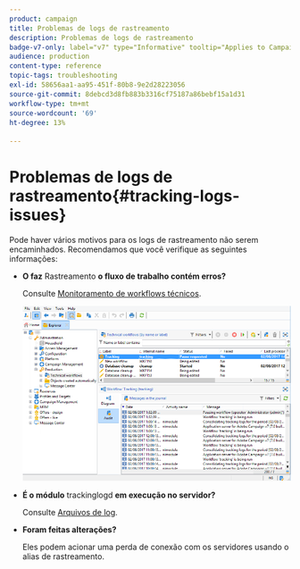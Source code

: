 ```yaml
---
product: campaign
title: Problemas de logs de rastreamento
description: Problemas de logs de rastreamento
badge-v7-only: label="v7" type="Informative" tooltip="Applies to Campaign Classic v7 only"
audience: production
content-type: reference
topic-tags: troubleshooting
exl-id: 58656aa1-aa95-451f-80b8-9e2d28223056
source-git-commit: 8debcd3d8fb883b3316cf75187a86bebf15a1d31
workflow-type: tm+mt
source-wordcount: '69'
ht-degree: 13%

---
```


# Problemas de logs de rastreamento{#tracking-logs-issues}



Pode haver vários motivos para os logs de rastreamento não serem encaminhados. Recomendamos que você verifique as seguintes informações:

* **O faz** Rastreamento **o fluxo de trabalho contém erros?**

   Consulte [Monitoramento de workflows técnicos](../../workflow/using/monitoring-technical-workflows.md).

   ![](assets/tracking_scheduled_task.png)

* **É o módulo** trackinglogd **em execução no servidor?**

   Consulte [Arquivos de log](../../production/using/log-files.md).

* **Foram feitas alterações?**

   Eles podem acionar uma perda de conexão com os servidores usando o alias de rastreamento.
